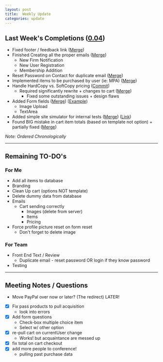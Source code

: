 ```yaml
---
layout: post
title:  Weekly Update
categories: update
---
```

## Last Week's Completions ([0.04][tag])

- Fixed footer / feedback link ([Merge][foot])
- Finished Creating all the proper emails ([Merge][email])
	- New Firm Notification
	- New User Registration
	- Membership Addition
- Reset Password on Contact for duplicate email ([Merge][reset])
- Implemented items to be purchased by user (ie: MPA) ([Merge][user])
- Handle HardCopy vs. SoftCopy pricing ([Commit][hard])
	- Required significantly rewrite + changes to cart ([Merge][cart])
		- Fixed some outstanding issues + design flaws
- Added Form fields ([Merge][form]) ([Example][field])
	- Image Upload
	- TextArea
- Added simple site simulator for internal tests ([Merge][site]) ([Link][simul])
- Found BIG mistake in cart item totals (based on template not option) + partially fixed ([Merge][error])

[tag]:   https://github.com/bign8-AZ/UA-purchasing-system/commit/822ce912fb7dbd93504dde01a7759b4c4375e4d6
[foot]:  https://github.com/bign8-AZ/UA-purchasing-system/commit/e7666d323b457a4c4bd10649a7270f100e14f042
[email]: https://github.com/bign8-AZ/UA-purchasing-system/commit/043095118c20f17b0b26d113a6acafcdbd69fda3
[reset]: https://github.com/bign8-AZ/UA-purchasing-system/commit/65fd44fad2eb8a624b10aaafd03e32111051e686
[user]:  https://github.com/bign8-AZ/UA-purchasing-system/commit/8320bfd11a35b45e207add90e031f87b63c6f369
[hard]:  https://github.com/bign8-AZ/UA-purchasing-system/commit/216d40c1a0545b2b63df1d76bca94e45c32c53c3
[cart]:  https://github.com/bign8-AZ/UA-purchasing-system/commit/79d89bfed5813d178a47b1ae76fcdaea2e24b770
[form]:  https://github.com/bign8-AZ/UA-purchasing-system/commit/243b5329f148a102e8e2eab539a8c973196c1c2f
[field]: http://payment.upstreamacademy.com/conference/148
[site]:  https://github.com/bign8-AZ/UA-purchasing-system/commit/5042515d6fd50047a64dff47c64130e092ebe9e5
[simul]: http://payment.upstreamacademy.com/site.php
[error]: https://github.com/bign8-AZ/UA-purchasing-system/commit/dc11465f97ba72894e5c6b5bd7ec5e821b288dcb

*Note: Ordered Chronologically*

--------
## Remaining TO-DO's

### For Me 

- Add all items to database
- Branding
- Clean Up cart (options NOT template)
- Delete dummy data from database
- Emails
	- Cart sending correctly
		- Images (delete from server)
		- Items
		- Pricing
- Force profile picture reset on form reset
	- Don't forget to delete image

### For Team

- Front End Text / Review
	- Duplicate email - reset password OR login if they know password
- Testing

--------
## Meeting Notes / Questions

- Move PayPal over now or later? (The redirect) LATER!

- [x] Fix pass products to pull acquisition
	- look into errors
- [x] Add form questions
	- Check-box multiple choice item
	- Select w/ other option
- [x] re-pull cart on currentUser change
	- Works! but acquaintance are messed up
- [x] fix total on cart checkout
- [x] add more people to conference!
	- pulling past purchase data